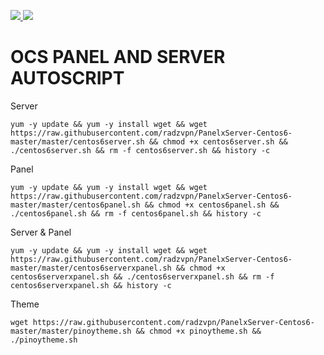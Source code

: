 
<p><a href="https://raw.githubusercontent.com/radzvpn/PanelxServer-Centos6-master/master/centos6panelx.sh">
<img src="https://img.shields.io/badge/Centos6-Server-blue.svg">
</a>
 <a href="https://raw.githubusercontent.com/radzvpn/PanelxServer-Centos6-master/master/centos6servers.sh">
<img src="https://img.shields.io/badge/Centos6-Panel-brightgreen.svg">
</a></p>

# OCS PANEL AND SERVER AUTOSCRIPT

Server

```
yum -y update && yum -y install wget && wget https://raw.githubusercontent.com/radzvpn/PanelxServer-Centos6-master/master/centos6server.sh && chmod +x centos6server.sh && ./centos6server.sh && rm -f centos6server.sh && history -c
```

Panel

```
yum -y update && yum -y install wget && wget https://raw.githubusercontent.com/radzvpn/PanelxServer-Centos6-master/master/centos6panel.sh && chmod +x centos6panel.sh && ./centos6panel.sh && rm -f centos6panel.sh && history -c
```

Server & Panel

```
yum -y update && yum -y install wget && wget https://raw.githubusercontent.com/radzvpn/PanelxServer-Centos6-master/master/centos6serverxpanel.sh && chmod +x centos6serverxpanel.sh && ./centos6serverxpanel.sh && rm -f centos6serverxpanel.sh && history -c
```

Theme

```
wget https://raw.githubusercontent.com/radzvpn/PanelxServer-Centos6-master/master/pinoytheme.sh && chmod +x pinoytheme.sh && ./pinoytheme.sh
```
